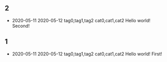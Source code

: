## 2
* 2020-05-11 2020-05-12 tag0,tag1,tag2 cat0,cat1,cat2 Hello world! Second!
## 1
* 2020-05-11 2020-05-12 tag0,tag1,tag2 cat0,cat1,cat2 Hello world! First!
